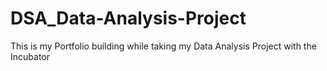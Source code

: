 # DSA_Data-Analysis-Project
This is my Portfolio building while taking my Data Analysis Project with the Incubator
